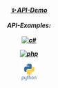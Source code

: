 <br>
 <h5 align="center">
<br>
 <a href="https://average.rip/apidemo">✨ API-Demo</a>
<br>
<br>
API-Examples:
<br>
<br>
<a href="https://github.com/averagecheat/averagecheat-average.rip-API-Example-C-Sharp"><img src="https://cdn.jsdelivr.net/gh/devicons/devicon/icons/csharp/csharp-original.svg" alt="c#" width="40" height="40"/></a>

<a href="https://github.com/averagecheat/average.rip-API-Example-PHP"><img src="https://cdn.jsdelivr.net/gh/devicons/devicon/icons/php/php-original.svg" alt="php" width="40" height="40"/></a>

<a href="https://github.com/averagecheat/average.rip-API-Example-Python"><img src="https://raw.githubusercontent.com/devicons/devicon/master/icons/python/python-original-wordmark.svg" alt="python" width="40" height="40"/></a>


<br>
</p>
</h5>
